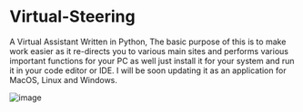 # Virtual-Steering
A Virtual Assistant Written in Python, The basic purpose of this is to make work easier as it re-directs you to various main sites and performs various important functions for your PC as well just install it for your system and run it in your code editor or IDE. I will be soon updating it as an application for MacOS, Linux and Windows.

![image](https://github.com/AbdulMoiz28/Virtual-Assistant_AI-Jarvis/assets/98760302/d7b20032-b409-463a-92f4-680bee35909e)

